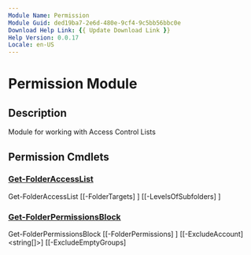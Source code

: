 ```yaml
---
Module Name: Permission
Module Guid: ded19ba7-2e6d-480e-9cf4-9c5bb56bbc0e
Download Help Link: {{ Update Download Link }}
Help Version: 0.0.17
Locale: en-US
---
```


# Permission Module
## Description
Module for working with Access Control Lists

## Permission Cmdlets
### [Get-FolderAccessList](Get-FolderAccessList.md)

Get-FolderAccessList [[-FolderTargets] <Object>] [[-LevelsOfSubfolders] <Object>]


### [Get-FolderPermissionsBlock](Get-FolderPermissionsBlock.md)

Get-FolderPermissionsBlock [[-FolderPermissions] <Object>] [[-ExcludeAccount] <string[]>] [[-ExcludeEmptyGroups] <Object>] [[-IgnoreDomain] <Object>]


### [Get-FolderTableHeader](Get-FolderTableHeader.md)

Get-FolderTableHeader [[-LevelsOfSubfolders] <Object>]


### [Get-HtmlBody](Get-HtmlBody.md)

Get-HtmlBody [[-FolderList] <Object>] [[-HtmlFolderPermissions] <Object>]


### [Get-HtmlFolderList](Get-HtmlFolderList.md)

Get-HtmlFolderList [[-FolderTableHeader] <Object>] [[-HtmlTableOfFolders] <Object>]


### [Get-PrtgXmlSensorOutput](Get-PrtgXmlSensorOutput.md)

Get-PrtgXmlSensorOutput [[-NtfsIssues] <Object>]


### [Get-ReportDescription](Get-ReportDescription.md)

Get-ReportDescription [[-LevelsOfSubfolders] <Object>]


### [Select-FolderTableProperty](Select-FolderTableProperty.md)

Select-FolderTableProperty [[-InputObject] <Object>]



